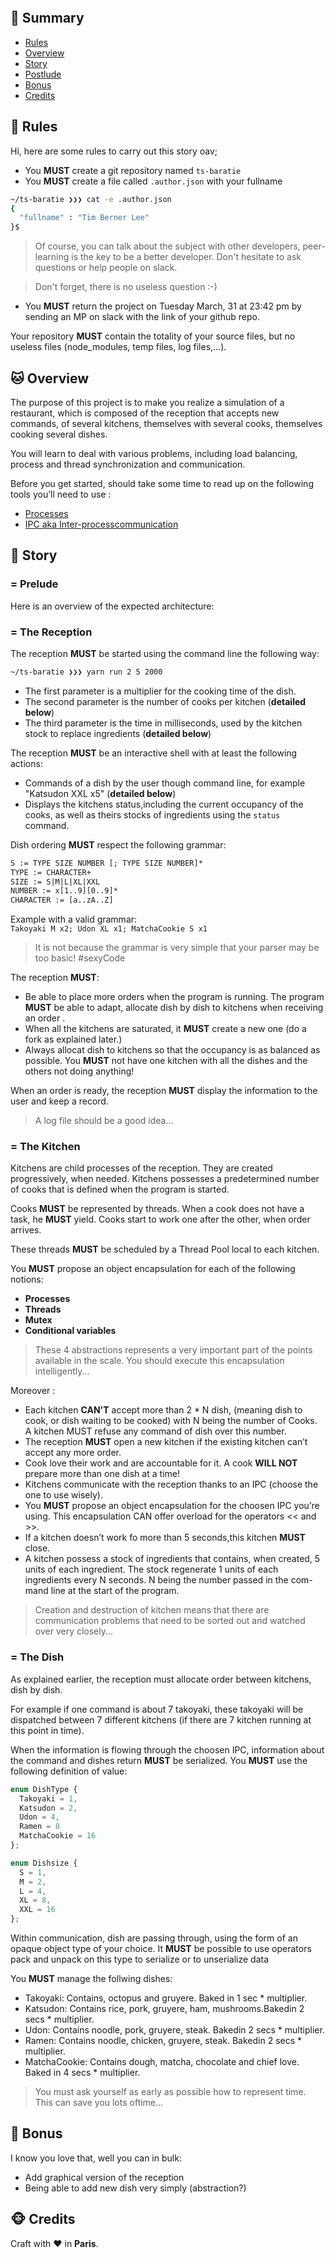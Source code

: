 <p align="center">
  <img alt="" src="./baratie.logo.png"">
</p>

## <a name='TOC'>🐼 Summary</a>

* [Rules](#rules)
* [Overview](#overview)
* [Story](#story)
* [Postlude](#postlude)
* [Bonus](#bonus)
* [Credits](#credits)

## <a name='overview'>🦊 Rules</a>

Hi, here are some rules to carry out this story oav;

* You **MUST** create a git repository named `ts-baratie`
* You **MUST** create a file called `.author.json` with your fullname

```sh
~/ts-baratie ❯❯❯ cat -e .author.json
{
  "fullname" : "Tim Berner Lee"
}$
```

> Of course, you can talk about the subject with other developers, peer-learning is
> the key to be a better developer. Don't hesitate to ask questions or help people on slack.

> Don't forget, there is no useless question :-)

* You **MUST** return the project on Tuesday March, 31 at 23:42 pm by sending an MP on slack with the link of your github repo.

Your repository **MUST** contain the totality of your source files, but no useless files (node_modules, temp files, log files,...).

## <a name='overview'>🐱 Overview</a>

The purpose of this project is to make you realize a simulation of a restaurant, which is composed of the reception that accepts new commands, of several kitchens, themselves with several cooks, themselves cooking several dishes.

You will learn to deal with various problems, including load balancing, process and thread synchronization and communication.

Before you get started, should take some time to read up on the following tools you’ll need to use :
- [Processes](https://nodejs.org/api/child_process.html)
- [IPC aka Inter-processcommunication](https://en.wikipedia.org/wiki/Inter-process_communication)

## <a name='story'>🐨 Story</a>

### = Prelude

Here is an overview of the expected architecture:


### = The Reception

The reception **MUST** be started using the command line the following way:

```sh
~/ts-baratie ❯❯❯ yarn run 2 5 2000
```

* The first parameter is a multiplier for the cooking time of the dish.
* The second parameter is the number of cooks per kitchen (**detailed below**)
* The third parameter is the time in milliseconds, used by the kitchen stock to replace ingredients (**detailed below**)

The reception **MUST** be an interactive shell with at least the following actions:

- Commands of a dish by the user though command line, for example "Katsudon XXL x5" (**detailed below**)
- Displays the kitchens status,including the current occupancy of the cooks, as well as theirs stocks of ingredients using the `status` command.

Dish ordering **MUST** respect the following grammar:

```txt
S := TYPE SIZE NUMBER [; TYPE SIZE NUMBER]*
TYPE := CHARACTER+
SIZE := S|M|L|XL|XXL
NUMBER := x[1..9][0..9]*
CHARACTER := [a..zA..Z]
```

Example with a valid grammar:<br />
`Takoyaki M x2; Udon XL x1; MatchaCookie S x1`

> It is not because the grammar is very simple that your parser may be too basic! #sexyCode

The reception **MUST**:

* Be able to place more orders when the program is running. The program **MUST** be able to adapt, allocate dish by dish to kitchens when receiving an order .
* When all the kitchens are saturated, it **MUST** create a new one (do a fork as explained later.)
* Always allocat dish to kitchens so that the occupancy is as balanced as possible. You **MUST** not have
one kitchen with all the dishes and the others not doing anything!

When an order is ready, the reception **MUST** display the information to the user and keep a record.

> A log file should be a good idea...

### = The Kitchen

Kitchens are child processes of the reception. They are created progressively, when needed. 
Kitchens possesses a predetermined number of cooks that is defined when the program is started.

Cooks **MUST** be represented by threads. When a cook does not have a task, he **MUST** yield. Cooks start to work one after the other, when order arrives.

These threads **MUST** be scheduled by a Thread Pool local to each kitchen.

You **MUST** propose an object encapsulation for each of the following notions:

* **Processes**
* **Threads**
* **Mutex**
* **Conditional variables**

> These 4 abstractions represents a very important part of the points available in the scale. You should execute this encapsulation intelligently...

Moreover :

* Each kitchen **CAN'T** accept more than 2 * N dish, (meaning dish to cook, or dish waiting to be cooked) with N being the number of Cooks. A kitchen MUST refuse any command of dish over this number.
* The reception **MUST** open a new kitchen if the existing kitchen can’t accept any more order.
* Cook love their work and are accountable for it. A cook **WILL NOT** prepare more than one dish at a
time!
* Kitchens communicate with the reception thanks to an IPC (choose the one to use wisely).
* You **MUST** propose an object encapsulation for the choosen IPC you’re using. This encapsulation CAN
offer overload for the operators << and >>.
* If a kitchen doesn’t work fo more than 5 seconds,this kitchen **MUST** close.
* A kitchen possess a stock of ingredients that contains, when created, 5 units of each ingredient. The
stock regenerate 1 units of each ingredients every N seconds. N being the number passed in the com- mand line at the start of the program.

> Creation and destruction of kitchen means that there are communication problems that need to be sorted out and watched over very closely...

### = The Dish

As explained earlier, the reception must allocate order between kitchens, dish by dish.

For example if one command is about 7 takoyaki, these takoyaki will be dispatched between 7 different kitchens (if there are 7 kitchen running at this point in time).

When the information is flowing through the choosen IPC, information about the command and dishes return **MUST** be serialized. You **MUST** use the following definition of value:

```typescript
enum DishType {
  Takoyaki = 1,
  Katsudon = 2,
  Udon = 4,
  Ramen = 8
  MatchaCookie = 16
};

enum Dishsize {
  S = 1,
  M = 2,
  L = 4,
  XL = 8,
  XXL = 16
};
```

Within communication, dish are passing through, using the form of an opaque object type of your choice.
It **MUST** be possible to use operators pack and unpack on this type to serialize or to unserialize data

You **MUST** manage the follwing dishes:
* Takoyaki: Contains, octopus and gruyere. Baked in 1 sec * multiplier.
* Katsudon: Contains rice, pork, gruyere, ham, mushrooms.Bakedin 2 secs * multiplier.
* Udon: Contains noodle, pork, gruyere, steak. Bakedin 2 secs * multiplier.
* Ramen: Contains noodle, chicken, gruyere, steak. Bakedin 2 secs * multiplier.
* MatchaCookie: Contains dough, matcha, chocolate and chief love. Baked in 4 secs * multiplier.

> You must ask yourself as early as possible how to represent time. This can save you lots oftime...

## <a name='bonus'>🦄 Bonus</a>

I know you love that, well you can in bulk:

* Add graphical version of the reception
* Being able to add new dish very simply (abstraction?)

## <a name='credits'>🐵 Credits</a>

Craft with :heart: in **Paris**.
